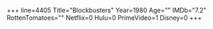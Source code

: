 +++
line=4405
Title="Blockbusters"
Year=1980
Age=""
IMDb="7.2"
RottenTomatoes=""
Netflix=0
Hulu=0
PrimeVideo=1
Disney=0
+++

